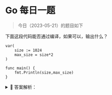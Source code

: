 # Go 每日一题

> 今日（2023-05-21）的题目如下

下面这段代码能否通过编译，如果可以，输出什么？

```golang
var(
	size := 1024
	max_size = size*2
)

func main() {
	fmt.Println(size,max_size)
}
```

<details>
<summary style="cursor: pointer">🔑 答案解析：</summary>
<div>

参考答案：不能通过编译。

参考解析：这道题的主要知识点是变量声明的简短模式，形如：x := 100.
但这种声明方式有限制：

- 必须使用显示初始化；
- 不能提供数据类型，编译器会自动推导；
- 只能在函数内部使用简短模式；

---

### 17 楼

:=只能在函数内部使用

### 19 楼

不能，应该改成下面这样。

```golang
var (
    size = 1024
    max_size = size * 2
)

func main() {
    fmt.Println(size, max_size)
}
```


</div>
</details>
